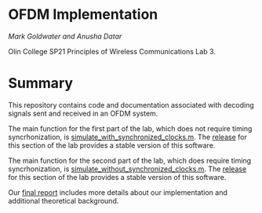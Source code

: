# OFDM Implementation

*Mark Goldwater and Anusha Datar*

Olin College SP21 Principles of Wireless Communications Lab 3.
# Summary
This repository contains code and documentation associated with
decoding signals sent and received in an OFDM system.

The main function for the first part of the lab, which does not
require timing syncrhonization, is [simulate_with_synchronized_clocks.m](https://github.com/anushadatar/ofdm-implementation/blob/main/simulate_with_synchronized_clocks.m). 
The [release](https://github.com/anushadatar/ofdm-implementation/releases/tag/v.3.a) for this section of the lab provides a stable version
of this software.

The main function for the second part of the lab, which does
require timing syncrhonization, is [simulate_without_synchronized_clocks.m](https://github.com/anushadatar/ofdm-implementation/blob/main/simulate_without_synchronized_clocks.m). 
The [release](https://github.com/anushadatar/ofdm-implementation/releases/tag/v.3.b) for 
this section of the lab provides a stable version of this software. 

Our [final report](https://github.com/anushadatar/ofdm-implementation/blob/main/docs/report.pdf) 
includes more details about our implementation 
and additional theoretical background.
